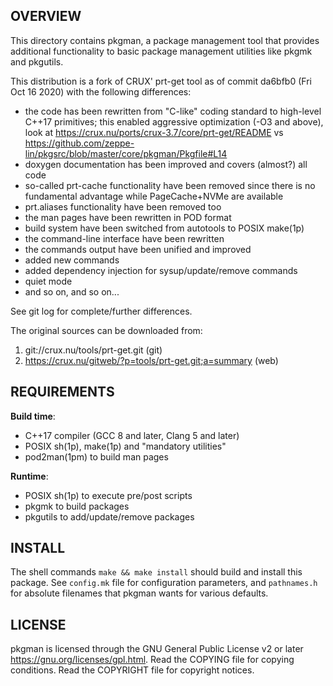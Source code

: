 OVERVIEW
--------
This directory contains pkgman, a package management tool that
provides additional functionality to basic package management
utilities like pkgmk and pkgutils.

This distribution is a fork of CRUX' prt-get tool as of commit da6bfb0
(Fri Oct 16 2020) with the following differences:

- the code has been rewritten from "C-like" coding standard to
  high-level C++17 primitives; this enabled aggressive optimization
  (-O3 and above), look at
  https://crux.nu/ports/crux-3.7/core/prt-get/README vs
  https://github.com/zeppe-lin/pkgsrc/blob/master/core/pkgman/Pkgfile#L14
- doxygen documentation has been improved and covers (almost?) all
  code
- so-called prt-cache functionality have been removed since there is
  no fundamental advantage while PageCache+NVMe are available
- prt.aliases functionality have been removed too
- the man pages have been rewritten in POD format
- build system have been switched from autotools to POSIX make(1p)
- the command-line interface have been rewritten
- the commands output have been unified and improved
- added new commands
- added dependency injection for sysup/update/remove commands
- quiet mode
- and so on, and so on...

See git log for complete/further differences.

The original sources can be downloaded from:
1. git://crux.nu/tools/prt-get.git                        (git)
2. https://crux.nu/gitweb/?p=tools/prt-get.git;a=summary  (web)


REQUIREMENTS
------------
**Build time**:
- C++17 compiler (GCC 8 and later, Clang 5 and later)
- POSIX sh(1p), make(1p) and "mandatory utilities"
- pod2man(1pm) to build man pages

**Runtime**:
- POSIX sh(1p) to execute pre/post scripts
- pkgmk to build packages
- pkgutils to add/update/remove packages


INSTALL
-------
The shell commands `make && make install` should build and install
this package.  See `config.mk` file for configuration parameters,
and `pathnames.h` for absolute filenames that pkgman wants for
various defaults.


LICENSE
-------
pkgman is licensed through the GNU General Public License v2 or later
<https://gnu.org/licenses/gpl.html>.
Read the COPYING file for copying conditions.
Read the COPYRIGHT file for copyright notices.
